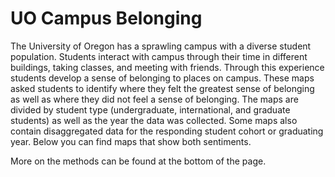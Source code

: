 # UO Campus Belonging    

The University of Oregon has a sprawling campus with a diverse student population. Students interact with campus through their time in different buildings, taking classes, and meeting with friends. Through this experience students develop a sense of belonging to places on campus. These maps asked students to identify where they felt the greatest sense of belonging as well as where they did not feel a sense of belonging. The maps are divided by student type (undergraduate, international, and graduate students) as well as the year the data was collected. Some maps also contain disaggregated data for the responding student cohort or graduating year. Below you can find maps that show both sentiments.  

More on the methods can be found at the bottom of the page.

